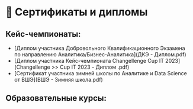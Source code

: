 # 📜 Сертификаты и дипломы

## Кейс-чемпионаты:

- [Диплом участника Добровольного Квалификационного Экзамена по направлению Аналитика/Бизнес-Аналитика](ДКЭ - Диплом.pdf)<br />
- [Диплом участника Кейс-чемпионата Changellenge Cup IT 2023](Changellenge >> Cup IT 2023 -  Диплом .pdf)
- [Сертификат участника зимней школы по Аналитике и Data Science от ВШЭ](ВШЭ - Зимняя школа.pdf)

## Образовательные курсы:
